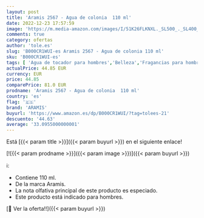 ```yaml
---
layout: post
title: 'Aramis 2567 - Agua de colonia  110 ml'
date: 2022-12-23 17:57:59
image: 'https://m.media-amazon.com/images/I/51K26FLKNXL._SL500_._SL400_.jpg'
comments: true
category: ofertas
author: 'tole.es'
slug: 'B000CR1WUI-es Aramis 2567 - Agua de colonia 110 ml'
sku: 'B000CR1WUI-es'
tags: [ 'Agua de tocador para hombres','Belleza','Fragancias para hombres','Perfumes y fragancias','agua','aramis','colonia','de','🇪🇸', ]
actualPrice: 44.85 EUR
currency: EUR
price: 44.85
comparePrice: 81.0 EUR
prodname: 'Aramis 2567 - Agua de colonia  110 ml'
country: 'es'
flag: '🇪🇸'
brand: 'ARAMIS'
buyurl: 'https://www.amazon.es/dp/B000CR1WUI/?tag=tolees-21'
descuento: '44.63'
average: '33.0955000000001'
---
```


Está [{{< param title >}}]({{< param buyurl >}}) en el siguiente enlace!

[![{{< param prodname >}}]({{< param image >}})]({{< param buyurl >}})

ℹ️:

- Contiene 110 ml.
- De la marca Aramis.
- La nota olfativa principal de este producto es especiado.
- Este producto está indicado para hombres.

[🛒 Ver la oferta!!]({{< param buyurl >}})
